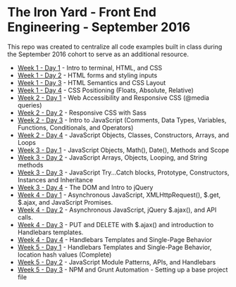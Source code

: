# The Iron Yard - Front End Engineering - September 2016
This repo was created to centralize all code examples built in class during the September 2016 cohort to serve as an additional resource.

- [Week 1 - Day 1](week1-day1) - Intro to terminal, HTML, and CSS
- [Week 1 - Day 2](week1-day2) - HTML forms and styling inputs
- [Week 1 - Day 3](week1-day3) - HTML Semantics and CSS Layout
- [Week 1 - Day 4](week1-day4) - CSS Positioning (Floats, Absolute, Relative)
- [Week 2 - Day 1](week2-day1) - Web Accessibility and Responsive CSS (@media queries)
- [Week 2 - Day 2](week2-day2) - Responsive CSS with Sass
- [Week 2 - Day 3](week2-day3) - Intro to JavaScript (Comments, Data Types, Variables, Functions, Conditionals, and Operators)
- [Week 2 - Day 4](week2-day4) - JavaScript Objects, Classes, Constructors, Arrays, and Loops
- [Week 3 - Day 1](week3-day1) - JavaScript Objects, Math(), Date(), Methods and Scope
- [Week 3 - Day 2](week3-day2) - JavaScript Arrays, Objects, Looping, and String methods
- [Week 3 - Day 3](week3-day3) - JavaScript Try...Catch blocks, Prototype, Constructors, Instances and Inheritance
- [Week 3 - Day 4](week3-day4) - The DOM and Intro to jQuery
- [Week 4 - Day 1](week4-day1) - Asynchronous JavaScript, XMLHttpRequest(), $.get, $.ajax, and JavaScript Promises.
- [Week 4 - Day 2](week4-day2) - Asynchronous JavaScript, jQuery $.ajax(), and API calls.
- [Week 4 - Day 3](week4-day3) - PUT and DELETE with $.ajax() and introduction to Handlebars templates.
- [Week 4 - Day 4](week4-day4) - Handlebars Templates and Single-Page Behavior
- [Week 5 - Day 1](week5-day1) - Handlebars Templates and Single-Page Behavior, location hash values (Complete)
- [Week 5 - Day 2](week5-day2) - JavaScript Module Patterns, APIs, and Handlebars
- [Week 5 - Day 3](week5-day3) - NPM and Grunt Automation - Setting up a base project file
